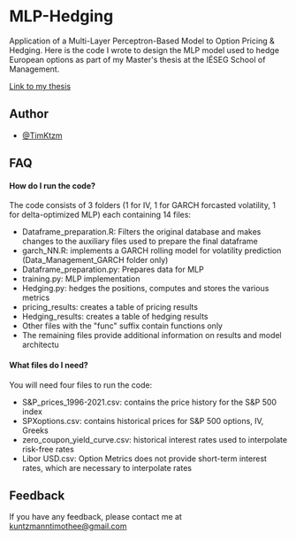 # MLP-Hedging

Application of a Multi-Layer Perceptron-Based Model to Option Pricing & Hedging.
Here is the code I wrote to design the MLP model used to hedge European options as part of my Master's thesis at the IÉSEG School of Management.

[Link to my thesis](https://drive.google.com/file/d/1IErxB6Qyyb2qrTYAJkh7GQ5gvxgNAIOe/view?usp=sharing)

## Author

- [@TimKtzm](https://github.com/TimKtzm)


## FAQ

#### How do I run the code?

The code consists of 3 folders (1 for IV, 1 for GARCH forcasted volatility, 1 for delta-optimized MLP) each containing 14 files:
  -	Dataframe_preparation.R: Filters the original database and makes changes to the auxiliary files used to prepare the final dataframe
  -	garch_NN.R: implements a GARCH rolling model for volatility prediction (Data_Management_GARCH folder only)
  -	Dataframe_preparation.py: Prepares data for MLP
  -	training.py: MLP implementation
  -	Hedging.py: hedges the positions, computes and stores the various metrics
  -	pricing_results: creates a table of pricing results
  -	Hedging_results: creates a table of hedging results
  -	Other files with the "func" suffix contain functions only
  -	The remaining files provide additional information on results and model architectu

#### What files do I need?

You will need four files to run the code:
  -	S&P_prices_1996-2021.csv: contains the price history for the S&P 500 index
  -	SPXoptions.csv: contains historical prices for S&P 500 options, IV, Greeks
  -	zero_coupon_yield_curve.csv: historical interest rates used to interpolate risk-free rates
  -	Libor USD.csv: Option Metrics does not provide short-term interest rates, which are necessary to interpolate rates


## Feedback

If you have any feedback, please contact me at kuntzmanntimothee@gmail.com

    
          

